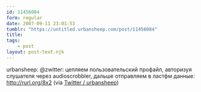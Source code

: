 ```yaml
---
id: 11456084
form: regular
date: 2007-09-11 23:01:53
tumblr: "https://untitled.urbansheep.com/post/11456084"
title:
tags:
    - post
layout: post-text.njk
---
```


<p>urbansheep: @zwitter: цепляем пользовательский профайл, авторизуя слушателя через audioscrobbler, дальше отправляем в ластфм данные: <a href="http://rurl.org/8x2">http://rurl.org/8x2</a> (via <a href="http://twitter.com/urbansheep/statuses/261843682">Twitter / urbansheep</a>)</p>

